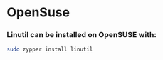# OpenSuse

### Linutil can be installed on OpenSUSE with:

```bash
sudo zypper install linutil
```


